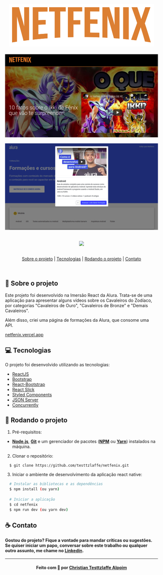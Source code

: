 <h1 align="center">
  <img alt="Logo" src="./src/assets/img/LogoBronze.png" />
</h1>
<img alt="Página Inicial" src="./src/assets/img/netfenix2.png" />
<br /><br />
<img alt="Página Formações" src="./src/assets/img/formacoes.png" />
<br><br><br>
<div align="center">
    <img src="https://img.shields.io/badge/frontend-react-blue"/>
</div>

<br>

<p align="center">
  <a href="#sobre">Sobre o projeto</a> | 
  <a href="#tecnologias">Tecnologias</a> | 
  <a href="#run">Rodando o projeto</a> | 
  <a href="#contato">Contato</a>
</p>

<br>

<a id="sobre"></a>

## :rocket: Sobre o projeto

Este projeto foi desenvolvido na Imersão React da Alura. Trata-se de uma aplicação para apresentar alguns vídeos sobre os Cavaleiros do Zodíaco, por categorias "Cavaleiros de Ouro", "Cavaleiros de Bronze" e "Demais Cavaleiros".

Além disso, criei uma página de formações da Alura, que consome uma API.

[netfenix.vercel.app](https://netfenix.vercel.app)

<a id="tecnologias"></a>

## :computer: Tecnologias

O projeto foi desenvolvido utilizando as tecnologias:

- [ReactJS](https://reactjs.org/)
- [Bootstrap](https://www.npmjs.com/package/bootstrap)
- [React-Bootstrap](https://react-bootstrap.github.io/)
- [React Slick](https://www.npmjs.com/package/react-slick)
- [Styled Components](https://styled-components.com/)
- [JSON Server](https://www.npmjs.com/package/json-server)
- [Concurrently](https://www.npmjs.com/package/concurrently)

<a id="run"></a>

## :running: Rodando o projeto

1. Pré-requisitos:

- **[Node.js](https://nodejs.org/en/)**, **[Git](https://git-scm.com/)** e um gerenciador de pacotes (**[NPM](https://www.npmjs.com/)** ou **[Yarn](https://yarnpkg.com/)**) instalados na máquina.

2. Clonar o repositório:

```sh
  $ git clone https://github.com/testtzlaffe/netfenix.git
```

3. Iniciar o ambiente de desenvolvimento da aplicação react native:

```sh
  # Instalar as bibliotecas e as dependências
  $ npm install (ou yarn)

  # Iniciar a aplicação
  $ cd netfenix
  $ npm run dev (ou yarn dev)
```

<a id="contato"></a>

## :coffee: Contato

<h4>
    Gostou do projeto? Fique a vontade para mandar críticas ou sugestões. Se quiser iniciar um papo, conversar sobre este trabalho ou qualquer outro assunto, me chame no <a href="https://www.linkedin.com/in/christian-testtzlaffe-alpoim/" target="_blank">Linkedin</a>.
</h4>

---

<h4 align="center">
    Feito com 💜 por <a href="https://www.linkedin.com/in/christian-testtzlaffe-alpoim/" target="_blank">Christian Testtzlaffe Alpoim</a>
</h4>
